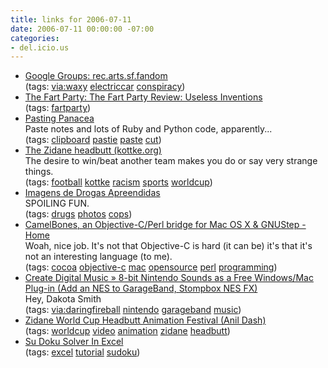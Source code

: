 ```yaml
---
title: links for 2006-07-11
date: 2006-07-11 00:00:00 -07:00
categories:
- del.icio.us
---
```


<ul class="delicious">
	<li>
		<div class="delicious-link"><a href="http://groups.google.com/group/rec.arts.sf.fandom/msg/01b5d27d94622692">Google Groups: rec.arts.sf.fandom</a></div>
		<div class="delicious-tags">(tags: <a href="http://del.icio.us/torrez/via:waxy">via:waxy</a> <a href="http://del.icio.us/torrez/electriccar">electriccar</a> <a href="http://del.icio.us/torrez/conspiracy">conspiracy</a>)</div>
	</li>
	<li>
		<div class="delicious-link"><a href="http://thefartparty.blogspot.com/2006/07/fart-party-review-useless-inventions.html">The Fart Party: The Fart Party Review: Useless Inventions</a></div>
		<div class="delicious-tags">(tags: <a href="http://del.icio.us/torrez/fartparty">fartparty</a>)</div>
	</li>
	<li>
		<div class="delicious-link"><a href="http://hans.fugal.net/typo/articles/2006/06/29/pasting-panacea">Pasting Panacea</a></div>
		<div class="delicious-extended">Paste notes and lots of Ruby and Python code, apparently...</div>
		<div class="delicious-tags">(tags: <a href="http://del.icio.us/torrez/clipboard">clipboard</a> <a href="http://del.icio.us/torrez/pastie">pastie</a> <a href="http://del.icio.us/torrez/paste">paste</a> <a href="http://del.icio.us/torrez/cut">cut</a>)</div>
	</li>
	<li>
		<div class="delicious-link"><a href="http://www.kottke.org/06/07/the-zidane-headbutt">The Zidane headbutt (kottke.org)</a></div>
		<div class="delicious-extended">The desire to win/beat another team makes you do or say very strange things.</div>
		<div class="delicious-tags">(tags: <a href="http://del.icio.us/torrez/football">football</a> <a href="http://del.icio.us/torrez/kottke">kottke</a> <a href="http://del.icio.us/torrez/racism">racism</a> <a href="http://del.icio.us/torrez/sports">sports</a> <a href="http://del.icio.us/torrez/worldcup">worldcup</a>)</div>
	</li>
	<li>
		<div class="delicious-link"><a href="http://www.abilitybr.com.br/detect/default.htm">Imagens de Drogas Apreendidas</a></div>
		<div class="delicious-extended">SPOILING FUN.</div>
		<div class="delicious-tags">(tags: <a href="http://del.icio.us/torrez/drugs">drugs</a> <a href="http://del.icio.us/torrez/photos">photos</a> <a href="http://del.icio.us/torrez/cops">cops</a>)</div>
	</li>
	<li>
		<div class="delicious-link"><a href="http://camelbones.sourceforge.net/index.html">CamelBones, an Objective-C/Perl bridge for Mac OS X & GNUStep - Home</a></div>
		<div class="delicious-extended">Woah, nice job. It's not that Objective-C is hard (it can be) it's that it's not an interesting language (to me).</div>
		<div class="delicious-tags">(tags: <a href="http://del.icio.us/torrez/cocoa">cocoa</a> <a href="http://del.icio.us/torrez/objective-c">objective-c</a> <a href="http://del.icio.us/torrez/mac">mac</a> <a href="http://del.icio.us/torrez/opensource">opensource</a> <a href="http://del.icio.us/torrez/perl">perl</a> <a href="http://del.icio.us/torrez/programming">programming</a>)</div>
	</li>
	<li>
		<div class="delicious-link"><a href="http://createdigitalmusic.com/2006/07/10/8-bit-nintendo-sounds-as-a-free-windowsmac-plug-in-add-an-nes-to-garageband-stompbox-nes-fx/">Create Digital Music » 8-bit Nintendo Sounds as a Free Windows/Mac Plug-in (Add an NES to GarageBand, Stompbox NES FX)</a></div>
		<div class="delicious-extended">Hey, Dakota Smith</div>
		<div class="delicious-tags">(tags: <a href="http://del.icio.us/torrez/via:daringfireball">via:daringfireball</a> <a href="http://del.icio.us/torrez/nintendo">nintendo</a> <a href="http://del.icio.us/torrez/garageband">garageband</a> <a href="http://del.icio.us/torrez/music">music</a>)</div>
	</li>
	<li>
		<div class="delicious-link"><a href="http://www.dashes.com/anil/2006/07/11/zidane_world_cu">Zidane World Cup Headbutt Animation Festival (Anil Dash)</a></div>
		<div class="delicious-tags">(tags: <a href="http://del.icio.us/torrez/worldcup">worldcup</a> <a href="http://del.icio.us/torrez/video">video</a> <a href="http://del.icio.us/torrez/animation">animation</a> <a href="http://del.icio.us/torrez/zidane">zidane</a> <a href="http://del.icio.us/torrez/headbutt">headbutt</a>)</div>
	</li>
	<li>
		<div class="delicious-link"><a href="http://www.di-mgt.com.au/sudoku.html">Su Doku Solver In Excel</a></div>
		<div class="delicious-tags">(tags: <a href="http://del.icio.us/torrez/excel">excel</a> <a href="http://del.icio.us/torrez/tutorial">tutorial</a> <a href="http://del.icio.us/torrez/sudoku">sudoku</a>)</div>
	</li>
</ul>
